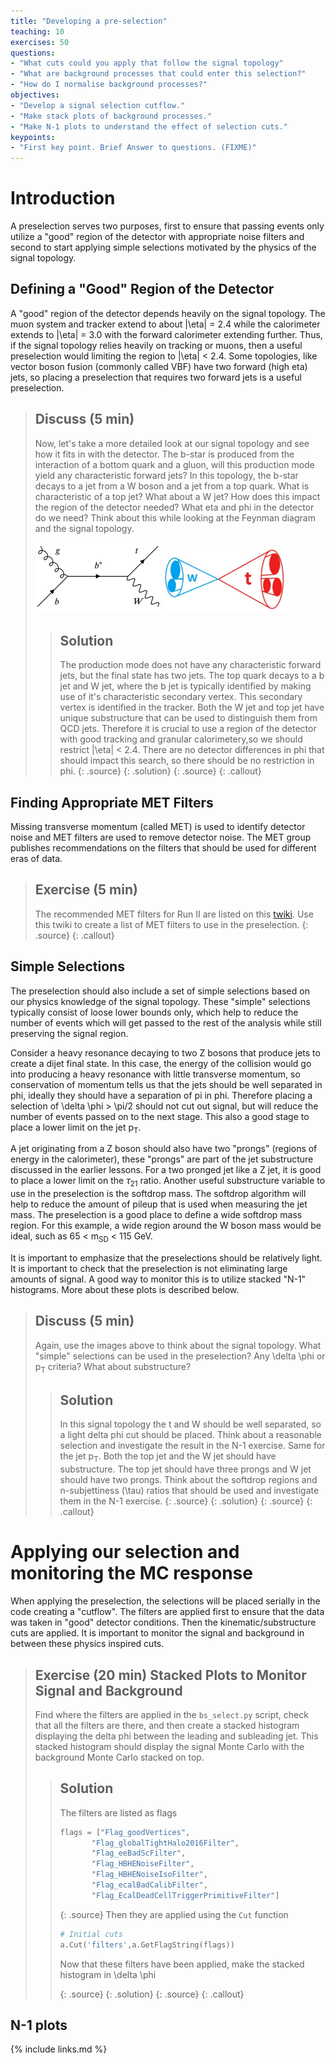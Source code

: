```yaml
---
title: "Developing a pre-selection"
teaching: 10
exercises: 50
questions:
- "What cuts could you apply that follow the signal topology"
- "What are background processes that could enter this selection?"
- "How do I normalise background processes?"
objectives:
- "Develop a signal selection cutflow."
- "Make stack plots of background processes."
- "Make N-1 plots to understand the effect of selection cuts."
keypoints:
- "First key point. Brief Answer to questions. (FIXME)"
---
```

# Introduction

A preselection serves two purposes, first to ensure that passing events only utilize a "good" region of the detector with
appropriate noise filters and second to start applying simple selections motivated by the physics of the signal topology. 

## Defining a "Good" Region of the Detector

A "good" region of the detector depends heavily on the signal topology. The muon system and tracker extend to about 
|\eta| = 2.4 while the calorimeter extends to |\eta| = 3.0 with the forward calorimeter extending further. Thus, if the signal
topology relies heavily on tracking or muons, then a useful preselection would limiting the region to |\eta| < 2.4. Some 
topologies, like vector boson fusion (commonly called VBF) have two forward (high eta) jets, so placing a preselection 
that requires two forward jets is a useful preselection.

> ## Discuss (5 min)
> Now, let's take a more detailed look at our signal topology and see how it fits in with the detector. The b-star is produced 
from the interaction of a bottom quark and a gluon, will this production mode yield any characteristic forward jets?
> In this topology, the b-star decays to a jet from a W boson and a jet from a top quark. What is characteristic of a top jet?
What about a W jet? How does this impact the region of the detector needed? What eta and phi in the detector do we need? 
Think about this while looking at the Feynman diagram and the signal topology.
>
> <img src="../fig/bstarFeynman.png" alt="bstarFeynman" style="width:200px"> 
> <img src="../fig/bstarTopo.png" alt="bstarTopo" style="width:200px"> 
> 
> > ## Solution
> > The production mode does not have any characteristic forward jets, but the final state has two jets. The top quark decays to a 
> > b jet and W jet, where the b jet is typically identified by making use of it's characteristic secondary vertex. This secondary
> > vertex is identified in the tracker. Both the W jet and top jet have unique substructure that can be used to distinguish them 
> > from QCD jets. Therefore it is crucial to use a region of the detector with good tracking and granular calorimetery,so we should
> > restrict |\eta| < 2.4. There are no detector differences in phi that should impact this search, so there should be no restriction
> > in phi.
> > {: .source}
> {: .solution}
> {: .source}
{: .callout}

## Finding Appropriate MET Filters

Missing transverse momentum (called MET) is used to identify detector noise and MET filters are used to remove detector noise. The 
MET group publishes recommendations on the filters that should be used for different eras of data.

> ## Exercise (5 min)
> The recommended MET filters for Run II are listed on this [twiki](https://twiki.cern.ch/twiki/bin/viewauth/CMS/MissingETOptionalFiltersRun2).
> Use this twiki to create a list of MET filters to use in the preselection.
> {: .source}
{: .callout}


## Simple Selections

The preselection should also include a set of simple selections based on our physics knowledge of the signal topology. These "simple"
selections typically consist of loose lower bounds only, which help to reduce the number of events which will get passed to the rest of
the analysis while still preserving the signal region. 

Consider a heavy resonance decaying to two Z bosons that produce jets to create a dijet final state. In this case, the energy of the 
collision would go into producing a heavy resonance with little transverse momentum, so conservation of momentum tells us that the jets should
be well separated in phi, ideally they should have a separation of pi in phi. Therefore placing a selection of \delta \phi > \pi/2 should 
not cut out signal, but will reduce the number of events passed on to the next stage. This also a good stage to place a lower limit on 
the jet p<sub>T</sub>.  

A jet originating from a Z boson should also have two "prongs" (regions of energy in the calorimeter), these "prongs" are part of the jet
substructure discussed in the earlier lessons. For a two pronged jet like a Z jet, it is good to place a lower limit on the $\tau$<sub>21</sub> ratio. 
Another useful substructure variable to use in the preselection is the softdrop mass. The softdrop algorithm will help to reduce the amount
of pileup that is used when measuring the jet mass. The preselection is a good place to define a wide softdrop mass region. For this example,
a wide region around the W boson mass would be ideal, such as 65 < m<sub>SD</sub> < 115 GeV. 

It is important to emphasize that the preselections should be relatively light. It is important to check that the preselection is not eliminating
large amounts of signal. A good way to monitor this is to utilize stacked "N-1" histograms. More about these plots is described below.

> ## Discuss (5 min)
> Again, use the images above to think about the signal topology. What "simple" selections can be used in the preselection? Any
\delta \phi or p<sub>T</sub> criteria? What about substructure?
>
> 
> > ## Solution
> > In this signal topology the t and W should be well separated, so a light delta phi cut should be placed. Think about a reasonable 
selection and investigate the result in the N-1 exercise. Same for the jet p<sub>T</sub>. Both the top jet and the W jet should have substructure.
> > The top jet should have three prongs and W jet should have two prongs. Think about the softdrop regions and n-subjettiness (\tau) 
ratios that should be used and investigate them in the N-1 exercise.
> > {: .source}
> {: .solution}
> {: .source}
{: .callout}

# Applying our selection and monitoring the MC response

When applying the preselection, the selections will be placed serially in the code creating a "cutflow". The filters are applied first 
to ensure that the data was taken in "good" detector conditions. Then the kinematic/substructure cuts are applied. It is important to 
monitor the signal and background in between these physics inspired cuts.

> ## Exercise (20 min) Stacked Plots to Monitor Signal and Background
> Find where the filters are applied in the `bs_select.py` script, check that all the filters are there, and then create a stacked histogram 
displaying the delta phi between the leading and subleading jet. 
> This stacked histogram should display the signal Monte Carlo with the background Monte Carlo stacked on top.
>
> 
> > ## Solution
> > The filters are listed as flags
> > ~~~python
> > flags = ["Flag_goodVertices",
> >        "Flag_globalTightHalo2016Filter", 
> >        "Flag_eeBadScFilter", 
> >        "Flag_HBHENoiseFilter", 
> >        "Flag_HBHENoiseIsoFilter", 
> >        "Flag_ecalBadCalibFilter", 
> >        "Flag_EcalDeadCellTriggerPrimitiveFilter"]
> > ~~~
> > {: .source}
> > Then they are applied using the `Cut` function
> >
> > ~~~python
> > # Initial cuts
> > a.Cut('filters',a.GetFlagString(flags))
> > ~~~
> > 
> > Now that these filters have been applied, make the stacked histogram in \delta \phi
> > 
> > {: .source}
> {: .solution}
> {: .source}
{: .callout}


## N-1 plots

{% include links.md %}

